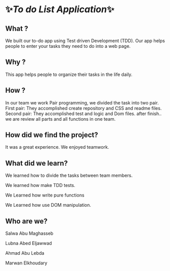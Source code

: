 

# ✨_To do List Application_✨

## What ? 


We built our to-do app using Test driven Development (TDD). Our app helps people to enter your tasks they need to do into a web page.
 
 ## Why ? 

 This app helps people to organize their tasks in the life daily.

 ## How ?

 In our team we work Pair programming, we divided the task into two pair. 
 First pair: They accomplished create repository and CSS and readme files.
 Second pair: They accomplished test and logic and Dom files.
 after finish.. we are review all parts and all functions in one team.

## How did we find the project?

It was a great experience. We enjoyed teamwork.

## What did we learn?

We learned how to divide the tasks between team members.

We learned how make TDD tests.

We Learned how write pure functions

We Learned how use DOM manipulation.

## Who are we?
 
 Salwa Abu Maghasseb 
 
 Lubna Abed Eljawwad
 
 Ahmad Abu Lebda
 
 Marwan Elkhoudary

 

